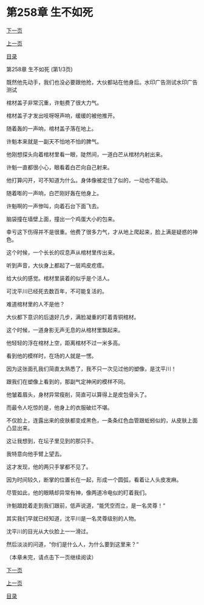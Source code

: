 <h1>第258章   生不如死</h1>
            <div><p><a href="./772_%E7%AC%AC258%E7%AB%A0_%E7%94%9F%E4%B8%8D%E5%A6%82%E6%AD%BB.md">下一页</a></p><p><a href="./770_%E7%AC%AC257%E7%AB%A0_%E9%93%9C%E6%A3%BA.md">上一页</a></p><p><a href="../">目录</a></p></div>
            <div><p>第258章   生不如死 (第1/3页)</p><p>既然他先动手，我们也没必要跟他抢，大伙都站在他身后。水印广告测试水印广告测试</p><p>棺材盖子非常沉重，许魁费了很大力气。</p><p>棺材盖子才发出吱呀呀声响，缓缓的被他推开。</p><p>随着轰的一声响，棺材盖子落在地上。</p><p>许魁本来就是一副天不怕地不怕的脾气。</p><p>他刚想探头向着棺材里看一眼，陡然间，一道白芒从棺材内射出来。</p><p>许魁一直都很小心，眼看着白芒向自己射来。</p><p>他打算闪开，可不知道为什么。身体像被定住了似的，一动也不能动。</p><p>随着嘭的一声响，白芒刚好轰在他身上。</p><p>许魁啊的一声惨叫，向着石台下面飞去。</p><p>脑袋撞在墙壁上面，撞出一个鸡蛋大小的包来。</p><p>幸亏这下伤得并不是很重。他费了很多力气，才从地上爬起来，脸上满是疑惑的神色。</p><p>这个时候，一个长长的叹息声从棺材里传出来。</p><p>听到声音，大伙身上都起了一层鸡皮疙瘩。</p><p>给大伙的感觉。棺材里装着的似乎是个活人。</p><p>可沈平川已经死去数百年，不可能复活的。</p><p>难道棺材里的人不是他？</p><p>大伙都下意识的后退好几步，满脸凝重的盯着青铜棺材。</p><p>这个时候，一道身影无声无息的从棺材里飘起来。</p><p>他轻轻的浮在棺材上空，距离棺材不过一米多高。</p><p>看到他的模样时，在场的人就是一愣。</p><p>因为这张面孔我们简直太熟悉了，我不只一次见过他的塑像，是沈平川！</p><p>跟我们在塑像上看到的，那副气定神闲的模样不同。</p><p>他皱着眉头，身材异常瘦削，简直可以算得上是皮包骨头了。</p><p>而最令人吃惊的是，他身上的衣服破烂不堪。</p><p>不仅脸上，连露出来的皮肤都变成黑色，一条条红色血管跟蚯蚓似的，从皮肤上面凸显出来。</p><p>这让我想到，在坛子里见到的那只手。</p><p>我特意向他手臂上望去。</p><p>这才发现，他的两只手掌都不见了。</p><p>因为时间较久，断掌的位置长在一起，形成一个圆弧，看着让人头皮发麻。</p><p>尽管如此，他的眼睛却异常有神，像两道冷电似的盯着我们。</p><p>许魁踉跄着走到我们跟前，低声说道，“能凭空而立，是一名灵尊！“</p><p>其实我们早就已经知道，沈平川是一名灵尊级别的人物。</p><p>沈平川的目光从大伙脸上一一滑过。</p><p>然后淡淡的问道，“你们是什么人，为什么要到这里来？“</p><p>（本章未完，请点击下一页继续阅读）</p></div>
            <div><p><a href="./772_%E7%AC%AC258%E7%AB%A0_%E7%94%9F%E4%B8%8D%E5%A6%82%E6%AD%BB.md">下一页</a></p><p><a href="./770_%E7%AC%AC257%E7%AB%A0_%E9%93%9C%E6%A3%BA.md">上一页</a></p><p><a href="../">目录</a></p></div>